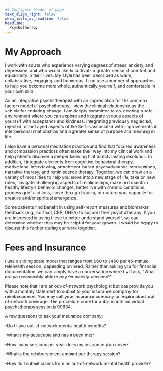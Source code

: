 ```yaml
---
## Configure header of page
text_align_right: false
show_title_as_headline: false
headline: |
  Psychotherapy
---
```


<!-- this is a subheadline -->
# My Approach

I work with adults who experience varying degrees of stress, anxiety, and depression, and who would like to cultivate a greater sense of comfort and equanimity in their lives. My style has been described as warm, collaborative, engaging, and humorous. I can use a number of approaches to help you become more whole, authentically yourself, and comfortable in your own skin.

As an integrative psychotherapist with an appreciation for the common factors model of psychotherapy, I view the clinical relationship as the vehicle for enduring change. I am deeply committed to co-creating a safe environment where you can explore and integrate various aspects of yourself with acceptance and kindness. Integrating previously neglected, rejected, or betrayed aspects of the Self is associated with improvements in interpersonal relationships and a greater sense of purpose and meaning in life.

I also have a personal meditation practice and find that focused awareness and compassion practices often make their way into my clinical work and help patients discover a deeper knowing that directs lasting resolution. In addition, I integrate elements from cognitive-behavioral therapy, motivational interviewing, attachment-based psychodynamic interventions, narrative therapy, and reminiscence therapy. Together, we can draw on a variety of modalities to help you move into a new stage of life, take on new roles, navigate challenging aspects of relationships, make and maintain healthy lifestyle behavior changes, better live with chronic conditions, process grief and loss, move through trauma, or nurture your capacity for creative and/or spiritual emergence. 

Some patients find benefit in using self-report measures and biomarker feedback (e.g., cortisol, CRP, DHEA) to support their psychotherapy. If you are interested in using these to better understand yourself, we can determine whether they may be helpful for your growth. I would be happy to discuss this further during our work together.

# Fees and Insurance

I use a sliding scale model that ranges from \$60 to \$450 per 45-minute telehealth session, depending on need. Rather than asking you for financial documentation, we can simply have a conversation where I will ask, "What are you reasonably able to pay for weekly sessions?"

Please note that I am an out-of-network psychologist but can provide you with a monthly statement to submit to your insurance company for reimbursement. You may call your insurance company to inquire about out-of-network coverage. The procedure code for a 45-minute individual psychotherapy session is 90834.

A few questions to ask your insurance company:

-Do I have out-of-network mental health benefits?

-What is my deductible and has it been met?

-How many sessions per year does my insurance plan cover?

-What is the reimbursement amount per therapy session?

-How do I submit claims from an out-of-network mental health provider?



























